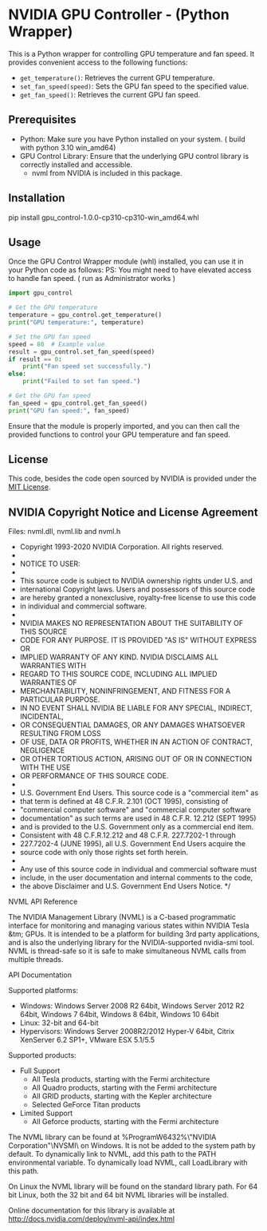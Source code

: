 # NVIDIA GPU Controller - (Python Wrapper)

This is a Python wrapper for controlling GPU temperature and fan speed. It provides convenient access to the following functions:

- `get_temperature()`: Retrieves the current GPU temperature.
- `set_fan_speed(speed)`: Sets the GPU fan speed to the specified value.
- `get_fan_speed()`: Retrieves the current GPU fan speed.

## Prerequisites

- Python: Make sure you have Python installed on your system. ( build with python 3.10 win_amd64)
- GPU Control Library: Ensure that the underlying GPU control library is correctly installed and accessible.
    - nvml from NVIDIA is included in this package.


## Installation

pip install gpu_control-1.0.0-cp310-cp310-win_amd64.whl

## Usage


Once the GPU Control Wrapper module (whl) installed, you can use it in your Python code as follows:
PS: You might need to have elevated access to handle fan speed. ( run as Administrator works )

```python
import gpu_control

# Get the GPU temperature
temperature = gpu_control.get_temperature()
print("GPU temperature:", temperature)

# Set the GPU fan speed
speed = 80  # Example value
result = gpu_control.set_fan_speed(speed)
if result == 0:
    print("Fan speed set successfully.")
else:
    print("Failed to set fan speed.")

# Get the GPU fan speed
fan_speed = gpu_control.get_fan_speed()
print("GPU fan speed:", fan_speed)
```

Ensure that the module is properly imported, and you can then call the provided functions to control your GPU temperature and fan speed.

## License

This code, besides the code open sourced by NVIDIA is provided under the [MIT License](https://opensource.org/licenses/MIT).


## NVIDIA Copyright Notice and License Agreement

Files: nvml.dll, nvml.lib and nvml.h


 * Copyright 1993-2020 NVIDIA Corporation.  All rights reserved.
 *
 * NOTICE TO USER:
 *
 * This source code is subject to NVIDIA ownership rights under U.S. and
 * international Copyright laws.  Users and possessors of this source code
 * are hereby granted a nonexclusive, royalty-free license to use this code
 * in individual and commercial software.
 *
 * NVIDIA MAKES NO REPRESENTATION ABOUT THE SUITABILITY OF THIS SOURCE
 * CODE FOR ANY PURPOSE.  IT IS PROVIDED "AS IS" WITHOUT EXPRESS OR
 * IMPLIED WARRANTY OF ANY KIND.  NVIDIA DISCLAIMS ALL WARRANTIES WITH
 * REGARD TO THIS SOURCE CODE, INCLUDING ALL IMPLIED WARRANTIES OF
 * MERCHANTABILITY, NONINFRINGEMENT, AND FITNESS FOR A PARTICULAR PURPOSE.
 * IN NO EVENT SHALL NVIDIA BE LIABLE FOR ANY SPECIAL, INDIRECT, INCIDENTAL,
 * OR CONSEQUENTIAL DAMAGES, OR ANY DAMAGES WHATSOEVER RESULTING FROM LOSS
 * OF USE, DATA OR PROFITS,  WHETHER IN AN ACTION OF CONTRACT, NEGLIGENCE
 * OR OTHER TORTIOUS ACTION,  ARISING OUT OF OR IN CONNECTION WITH THE USE
 * OR PERFORMANCE OF THIS SOURCE CODE.
 *
 * U.S. Government End Users.   This source code is a "commercial item" as
 * that term is defined at  48 C.F.R. 2.101 (OCT 1995), consisting  of
 * "commercial computer  software"  and "commercial computer software
 * documentation" as such terms are  used in 48 C.F.R. 12.212 (SEPT 1995)
 * and is provided to the U.S. Government only as a commercial end item.
 * Consistent with 48 C.F.R.12.212 and 48 C.F.R. 227.7202-1 through
 * 227.7202-4 (JUNE 1995), all U.S. Government End Users acquire the
 * source code with only those rights set forth herein.
 *
 * Any use of this source code in individual and commercial software must
 * include, in the user documentation and internal comments to the code,
 * the above Disclaimer and U.S. Government End Users Notice.
 */


NVML API Reference

The NVIDIA Management Library (NVML) is a C-based programmatic interface for monitoring and
managing various states within NVIDIA Tesla &tm; GPUs. It is intended to be a platform for building
3rd party applications, and is also the underlying library for the NVIDIA-supported nvidia-smi
tool. NVML is thread-safe so it is safe to make simultaneous NVML calls from multiple threads.

API Documentation

Supported platforms:
- Windows:     Windows Server 2008 R2 64bit, Windows Server 2012 R2 64bit, Windows 7 64bit, Windows 8 64bit, Windows 10 64bit
- Linux:       32-bit and 64-bit
- Hypervisors: Windows Server 2008R2/2012 Hyper-V 64bit, Citrix XenServer 6.2 SP1+, VMware ESX 5.1/5.5

Supported products:
- Full Support
    - All Tesla products, starting with the Fermi architecture
    - All Quadro products, starting with the Fermi architecture
    - All GRID products, starting with the Kepler architecture
    - Selected GeForce Titan products
- Limited Support
    - All Geforce products, starting with the Fermi architecture

The NVML library can be found at \%ProgramW6432\%\\"NVIDIA Corporation"\\NVSMI\\ on Windows. It is
not be added to the system path by default. To dynamically link to NVML, add this path to the PATH
environmental variable. To dynamically load NVML, call LoadLibrary with this path.

On Linux the NVML library will be found on the standard library path. For 64 bit Linux, both the 32 bit
and 64 bit NVML libraries will be installed.

Online documentation for this library is available at http://docs.nvidia.com/deploy/nvml-api/index.html

